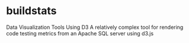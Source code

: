 # buildstats
Data Visualization Tools Using D3
A relatively complex tool for rendering code testing metrics from an Apache SQL server using d3.js
